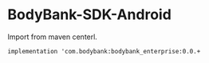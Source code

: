 # BodyBank-SDK-Android

Import from maven centerl.

`implementation 'com.bodybank:bodybank_enterprise:0.0.+`
